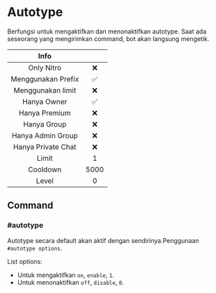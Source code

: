 # Autotype

Berfungsi untuk mengaktifkan dan menonaktifkan autotype. Saat ada seseorang yang mengirimkan command, bot akan langsung mengetik.

|                       Info                        |      |
| :-----------------------------------------------: | :--: |
| <div class="label license nitro">Only Nitro</div> |  ❌  |
|                Menggunakan Prefix                 |  ✅  |
|                 Menggunakan limit                 |  ❌  |
|                    Hanya Owner                    |  ✅  |
|                   Hanya Premium                   |  ❌  |
|                    Hanya Group                    |  ❌  |
|                 Hanya Admin Group                 |  ❌  |
|                Hanya Private Chat                 |  ❌  |
|                       Limit                       |  1   |
|                     Cooldown                      | 5000 |
|                       Level                       |  0   |

## Command

### #autotype

Autotype secara default akan aktif dengan sendirinya.Penggunaan `#autotype options`.

List options:

- Untuk mengaktifkan `on`, `enable`, `1`.
- Untuk menonaktifkan `off`, `disable`, `0`.
